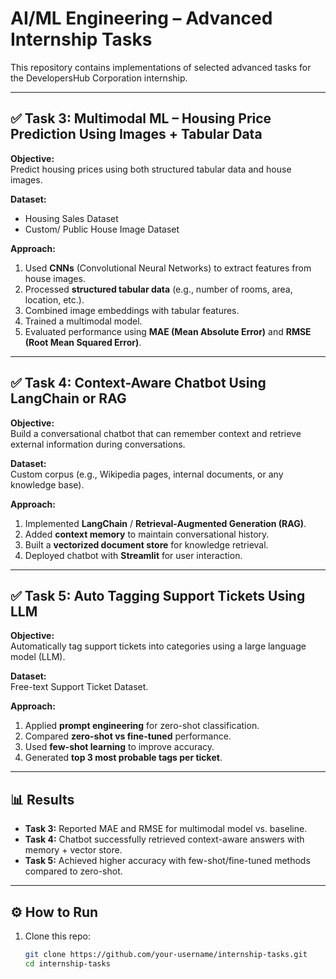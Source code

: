 # AI/ML Engineering – Advanced Internship Tasks  

This repository contains implementations of selected advanced tasks for the DevelopersHub Corporation internship.  

---

## ✅ Task 3: Multimodal ML – Housing Price Prediction Using Images + Tabular Data  

**Objective:**  
Predict housing prices using both structured tabular data and house images.  

**Dataset:**  
- Housing Sales Dataset  
- Custom/ Public House Image Dataset  

**Approach:**  
1. Used **CNNs** (Convolutional Neural Networks) to extract features from house images.  
2. Processed **structured tabular data** (e.g., number of rooms, area, location, etc.).  
3. Combined image embeddings with tabular features.  
4. Trained a multimodal model.  
5. Evaluated performance using **MAE (Mean Absolute Error)** and **RMSE (Root Mean Squared Error)**.  

---

## ✅ Task 4: Context-Aware Chatbot Using LangChain or RAG  

**Objective:**  
Build a conversational chatbot that can remember context and retrieve external information during conversations.  

**Dataset:**  
Custom corpus (e.g., Wikipedia pages, internal documents, or any knowledge base).  

**Approach:**  
1. Implemented **LangChain** / **Retrieval-Augmented Generation (RAG)**.  
2. Added **context memory** to maintain conversational history.  
3. Built a **vectorized document store** for knowledge retrieval.  
4. Deployed chatbot with **Streamlit** for user interaction.  

---

## ✅ Task 5: Auto Tagging Support Tickets Using LLM  

**Objective:**  
Automatically tag support tickets into categories using a large language model (LLM).  

**Dataset:**  
Free-text Support Ticket Dataset.  

**Approach:**  
1. Applied **prompt engineering** for zero-shot classification.  
2. Compared **zero-shot vs fine-tuned** performance.  
3. Used **few-shot learning** to improve accuracy.  
4. Generated **top 3 most probable tags per ticket**.  

---

## 📊 Results  

- **Task 3:** Reported MAE and RMSE for multimodal model vs. baseline.  
- **Task 4:** Chatbot successfully retrieved context-aware answers with memory + vector store.  
- **Task 5:** Achieved higher accuracy with few-shot/fine-tuned methods compared to zero-shot.  

---

## ⚙️ How to Run  

1. Clone this repo:  
   ```bash
   git clone https://github.com/your-username/internship-tasks.git
   cd internship-tasks
